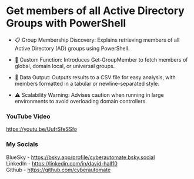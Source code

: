 # Get members of all Active Directory Groups with PowerShell
- 📋 Group Membership Discovery: Explains retrieving members of all Active Directory (AD) groups using PowerShell.

- 🔧 Custom Function: Introduces Get-GroupMember to fetch members of global, domain local, or universal groups.

- 📄 Data Output: Outputs results to a CSV file for easy analysis, with members formatted in a tabular or newline-separated style.

- ⚠️ Scalability Warning: Advises caution when running in large environments to avoid overloading domain controllers.

### YouTube Video ###
https://youtu.be/UufrSfeSSfo

### My Socials ###
BlueSky - https://bsky.app/profile/cyberautomate.bsky.social<br/>
LinkedIn - https://linkedin.com/in/david-hall10 <br/>
Github - https://github.com/cyberautomate